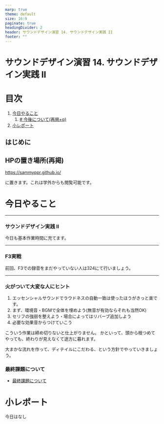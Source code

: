 ```yaml
---
marp: true
theme: default
size: 16:9
paginate: true
headingDivider: 2
header: サウンドデザイン演習 14. サウンドデザイン実践 II
footer: ""
---
```


# サウンドデザイン演習  14. サウンドデザイン実践 II<!-- omit in toc -->

# 目次<!-- omit in toc -->

1. [今日やること](#今日やること)
   1. [# 今後について(再掲+α)](#-今後について再掲α)
2. [小レポート](#小レポート)




## はじめに

## HPの置き場所(再掲)


https://sammyppr.github.io/

に置きます。これは学外からも閲覧可能です。



# 今日やること

---
### サウンドデザイン実践 II
今日も基本作業時間に充てます。

---
### F3実戦
前回、F3での録音をまだやっていない人は324にて行いましょう。

---
### 火がついて大変な人にヒント
1. エッセンシャルサウンドでラウドネスの自動一致は使ったほうがきっと楽です。
2. まず、環境音・BGMで全体を埋めよう(無音が有効ならそれも当然OK)
3. セリフの強弱を整えよう・場合によってはリバーブ追加しよう
4. 必要な効果音からつけていこう

こういう作業は締め切りないと仕上がりません。
かといって、頭から根つめてやっても、終わりが見えなくて途方に暮れます。

大まかな流れを作って、ディテイルにこだわる、という方針でやっていきましょう。


### 最終課題について
- [最終課題について]([./sd_kadai.md](https://sammyppr.github.io/2023/SoundDesign/sd_kadai.html))

# 小レポート
今日はなし



